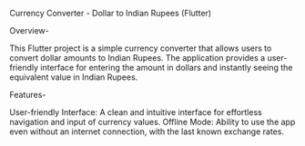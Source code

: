 Currency Converter - Dollar to Indian Rupees (Flutter)

Overview-

This Flutter project is a simple currency converter that allows users to convert dollar amounts to Indian Rupees. The application provides a user-friendly interface for entering the amount in dollars and instantly seeing the equivalent value in Indian Rupees.

Features-

User-friendly Interface: A clean and intuitive interface for effortless navigation and input of currency values.
Offline Mode: Ability to use the app even without an internet connection, with the last known exchange rates.
